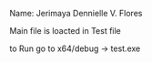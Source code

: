 Name: Jerimaya Dennielle V. Flores

Main file is loacted in Test file

to Run go to x64/debug -> test.exe
